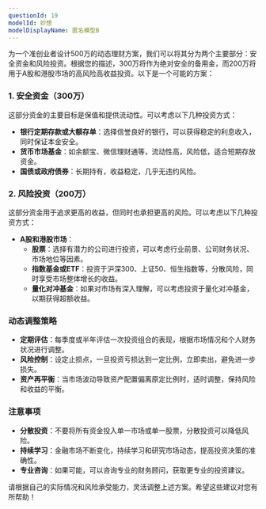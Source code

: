 ```yaml
---
questionId: 19
modelId: 妙想
modelDisplayName: 匿名模型B
---
```

为一个准创业者设计500万的动态理财方案，我们可以将其分为两个主要部分：安全资金和风险投资。根据您的描述，300万将作为绝对安全的备用金，而200万将用于A股和港股市场的高风险高收益投资。以下是一个可能的方案：

### 1. 安全资金（300万）

这部分资金的主要目标是保值和提供流动性。可以考虑以下几种投资方式：

- **银行定期存款或大额存单**：选择信誉良好的银行，可以获得稳定的利息收入，同时保证本金安全。
- **货币市场基金**：如余额宝、微信理财通等，流动性高，风险低，适合短期存放资金。
- **国债或政府债券**：长期持有，收益稳定，几乎无违约风险。

### 2. 风险投资（200万）

这部分资金用于追求更高的收益，但同时也承担更高的风险。可以考虑以下几种投资方式：

- **A股和港股市场**：
    - **股票**：选择有潜力的公司进行投资，可以考虑行业前景、公司财务状况、市场地位等因素。
    - **指数基金或ETF**：投资于沪深300、上证50、恒生指数等，分散风险，同时享受市场整体增长的收益。
    - **量化对冲基金**：如果对市场有深入理解，可以考虑投资于量化对冲基金，以期获得超额收益。

### 动态调整策略

- **定期评估**：每季度或半年评估一次投资组合的表现，根据市场情况和个人财务状况进行调整。
- **风险控制**：设定止损点，一旦投资亏损达到一定比例，立即卖出，避免进一步损失。
- **资产再平衡**：当市场波动导致资产配置偏离原定比例时，适时调整，保持风险和收益的平衡。

### 注意事项

- **分散投资**：不要将所有资金投入单一市场或单一股票，分散投资可以降低风险。
- **持续学习**：金融市场不断变化，持续学习和研究市场动态，提高投资决策的准确性。
- **专业咨询**：如果可能，可以咨询专业的财务顾问，获取更专业的投资建议。

请根据自己的实际情况和风险承受能力，灵活调整上述方案。希望这些建议对您有所帮助！